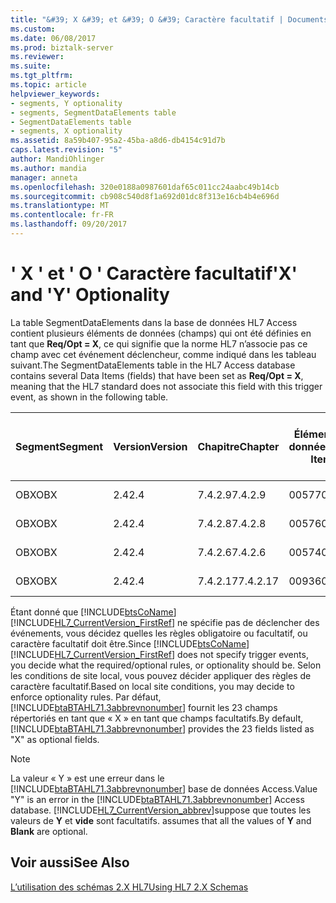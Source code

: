 ```yaml
---
title: "&#39; X &#39; et &#39; O &#39; Caractère facultatif | Documents Microsoft"
ms.custom: 
ms.date: 06/08/2017
ms.prod: biztalk-server
ms.reviewer: 
ms.suite: 
ms.tgt_pltfrm: 
ms.topic: article
helpviewer_keywords:
- segments, Y optionality
- segments, SegmentDataElements table
- SegmentDataElements table
- segments, X optionality
ms.assetid: 8a59b407-95a2-45ba-a8d6-db4154c91d7b
caps.latest.revision: "5"
author: MandiOhlinger
ms.author: mandia
manager: anneta
ms.openlocfilehash: 320e0188a0987601daf65c011cc24aabc49b14cb
ms.sourcegitcommit: cb908c540d8f1a692d01dc8f313e16cb4b4e696d
ms.translationtype: MT
ms.contentlocale: fr-FR
ms.lasthandoff: 09/20/2017
---
```

# <a name="39x39-and-39y39-optionality"></a><span data-ttu-id="2ae97-102">&#39; X &#39; et &#39; O &#39; Caractère facultatif</span><span class="sxs-lookup"><span data-stu-id="2ae97-102">&#39;X&#39; and &#39;Y&#39; Optionality</span></span>
<span data-ttu-id="2ae97-103">La table SegmentDataElements dans la base de données HL7 Access contient plusieurs éléments de données (champs) qui ont été définies en tant que **Req/Opt = X**, ce qui signifie que la norme HL7 n’associe pas ce champ avec cet événement déclencheur, comme indiqué dans les tableau suivant.</span><span class="sxs-lookup"><span data-stu-id="2ae97-103">The SegmentDataElements table in the HL7 Access database contains several Data Items (fields) that have been set as **Req/Opt = X**, meaning that the HL7 standard does not associate this field with this trigger event, as shown in the following table.</span></span>  
  
|<span data-ttu-id="2ae97-104">Segment</span><span class="sxs-lookup"><span data-stu-id="2ae97-104">Segment</span></span>|<span data-ttu-id="2ae97-105">Version</span><span class="sxs-lookup"><span data-stu-id="2ae97-105">Version</span></span>|<span data-ttu-id="2ae97-106">Chapitre</span><span class="sxs-lookup"><span data-stu-id="2ae97-106">Chapter</span></span>|<span data-ttu-id="2ae97-107">Élément de données</span><span class="sxs-lookup"><span data-stu-id="2ae97-107">Data Item</span></span>|<span data-ttu-id="2ae97-108">Requis /</span><span class="sxs-lookup"><span data-stu-id="2ae97-108">Required/</span></span><br /><br /> <span data-ttu-id="2ae97-109">Ce paramètre est facultatif</span><span class="sxs-lookup"><span data-stu-id="2ae97-109">Optional</span></span>|<span data-ttu-id="2ae97-110">Rapport</span><span class="sxs-lookup"><span data-stu-id="2ae97-110">Report</span></span>|<span data-ttu-id="2ae97-111">Number</span><span class="sxs-lookup"><span data-stu-id="2ae97-111">Number</span></span>|<span data-ttu-id="2ae97-112">HTML Standard</span><span class="sxs-lookup"><span data-stu-id="2ae97-112">HTML Standard</span></span>|  
|-------------|-------------|-------------|---------------|-----------------------------|------------|------------|-------------------|  
|<span data-ttu-id="2ae97-113">OBX</span><span class="sxs-lookup"><span data-stu-id="2ae97-113">OBX</span></span>|<span data-ttu-id="2ae97-114">2.4</span><span class="sxs-lookup"><span data-stu-id="2ae97-114">2.4</span></span>|<span data-ttu-id="2ae97-115">7.4.2.9</span><span class="sxs-lookup"><span data-stu-id="2ae97-115">7.4.2.9</span></span>|<span data-ttu-id="2ae97-116">00577</span><span class="sxs-lookup"><span data-stu-id="2ae97-116">00577</span></span>|<span data-ttu-id="2ae97-117">X</span><span class="sxs-lookup"><span data-stu-id="2ae97-117">X</span></span>|<span data-ttu-id="2ae97-118">O</span><span class="sxs-lookup"><span data-stu-id="2ae97-118">Y</span></span>|<span data-ttu-id="2ae97-119">5</span><span class="sxs-lookup"><span data-stu-id="2ae97-119">5</span></span>|<span data-ttu-id="2ae97-120">ch07.htm #Heading113</span><span class="sxs-lookup"><span data-stu-id="2ae97-120">ch07.htm#Heading113</span></span>|  
|<span data-ttu-id="2ae97-121">OBX</span><span class="sxs-lookup"><span data-stu-id="2ae97-121">OBX</span></span>|<span data-ttu-id="2ae97-122">2.4</span><span class="sxs-lookup"><span data-stu-id="2ae97-122">2.4</span></span>|<span data-ttu-id="2ae97-123">7.4.2.8</span><span class="sxs-lookup"><span data-stu-id="2ae97-123">7.4.2.8</span></span>|<span data-ttu-id="2ae97-124">00576</span><span class="sxs-lookup"><span data-stu-id="2ae97-124">00576</span></span>|<span data-ttu-id="2ae97-125">X</span><span class="sxs-lookup"><span data-stu-id="2ae97-125">X</span></span>||<span data-ttu-id="2ae97-126">0</span><span class="sxs-lookup"><span data-stu-id="2ae97-126">0</span></span>|<span data-ttu-id="2ae97-127">ch07.htm #Heading112</span><span class="sxs-lookup"><span data-stu-id="2ae97-127">ch07.htm#Heading112</span></span>|  
|<span data-ttu-id="2ae97-128">OBX</span><span class="sxs-lookup"><span data-stu-id="2ae97-128">OBX</span></span>|<span data-ttu-id="2ae97-129">2.4</span><span class="sxs-lookup"><span data-stu-id="2ae97-129">2.4</span></span>|<span data-ttu-id="2ae97-130">7.4.2.6</span><span class="sxs-lookup"><span data-stu-id="2ae97-130">7.4.2.6</span></span>|<span data-ttu-id="2ae97-131">00574</span><span class="sxs-lookup"><span data-stu-id="2ae97-131">00574</span></span>|<span data-ttu-id="2ae97-132">X</span><span class="sxs-lookup"><span data-stu-id="2ae97-132">X</span></span>||<span data-ttu-id="2ae97-133">0</span><span class="sxs-lookup"><span data-stu-id="2ae97-133">0</span></span>|<span data-ttu-id="2ae97-134">ch07.htm #Heading107</span><span class="sxs-lookup"><span data-stu-id="2ae97-134">ch07.htm#Heading107</span></span>|  
|<span data-ttu-id="2ae97-135">OBX</span><span class="sxs-lookup"><span data-stu-id="2ae97-135">OBX</span></span>|<span data-ttu-id="2ae97-136">2.4</span><span class="sxs-lookup"><span data-stu-id="2ae97-136">2.4</span></span>|<span data-ttu-id="2ae97-137">7.4.2.17</span><span class="sxs-lookup"><span data-stu-id="2ae97-137">7.4.2.17</span></span>|<span data-ttu-id="2ae97-138">00936</span><span class="sxs-lookup"><span data-stu-id="2ae97-138">00936</span></span>|<span data-ttu-id="2ae97-139">X</span><span class="sxs-lookup"><span data-stu-id="2ae97-139">X</span></span>|<span data-ttu-id="2ae97-140">O</span><span class="sxs-lookup"><span data-stu-id="2ae97-140">Y</span></span>|<span data-ttu-id="2ae97-141">0</span><span class="sxs-lookup"><span data-stu-id="2ae97-141">0</span></span>|<span data-ttu-id="2ae97-142">ch07.htm #Heading121</span><span class="sxs-lookup"><span data-stu-id="2ae97-142">ch07.htm#Heading121</span></span>|  
  
 <span data-ttu-id="2ae97-143">Étant donné que [!INCLUDE[btsCoName](../../includes/btsconame-md.md)] [!INCLUDE[HL7_CurrentVersion_FirstRef](../../includes/hl7-currentversion-firstref-md.md)] ne spécifie pas de déclencher des événements, vous décidez quelles les règles obligatoire ou facultatif, ou caractère facultatif doit être.</span><span class="sxs-lookup"><span data-stu-id="2ae97-143">Since [!INCLUDE[btsCoName](../../includes/btsconame-md.md)][!INCLUDE[HL7_CurrentVersion_FirstRef](../../includes/hl7-currentversion-firstref-md.md)] does not specify trigger events, you decide what the required/optional rules, or optionality should be.</span></span> <span data-ttu-id="2ae97-144">Selon les conditions de site local, vous pouvez décider appliquer des règles de caractère facultatif.</span><span class="sxs-lookup"><span data-stu-id="2ae97-144">Based on local site conditions, you may decide to enforce optionality rules.</span></span> <span data-ttu-id="2ae97-145">Par défaut, [!INCLUDE[btaBTAHL71.3abbrevnonumber](../../includes/btabtahl71-3abbrevnonumber-md.md)] fournit les 23 champs répertoriés en tant que « X » en tant que champs facultatifs.</span><span class="sxs-lookup"><span data-stu-id="2ae97-145">By default, [!INCLUDE[btaBTAHL71.3abbrevnonumber](../../includes/btabtahl71-3abbrevnonumber-md.md)] provides the 23 fields listed as "X" as optional fields.</span></span>  
  
> [!NOTE]
>  <span data-ttu-id="2ae97-146">La valeur « Y » est une erreur dans le [!INCLUDE[btaBTAHL71.3abbrevnonumber](../../includes/btabtahl71-3abbrevnonumber-md.md)] base de données Access.</span><span class="sxs-lookup"><span data-stu-id="2ae97-146">Value "Y" is an error in the [!INCLUDE[btaBTAHL71.3abbrevnonumber](../../includes/btabtahl71-3abbrevnonumber-md.md)] Access database.</span></span> [!INCLUDE[HL7_CurrentVersion_abbrev](../../includes/hl7-currentversion-abbrev-md.md)]<span data-ttu-id="2ae97-147">suppose que toutes les valeurs de **Y** et **vide** sont facultatifs.</span><span class="sxs-lookup"><span data-stu-id="2ae97-147"> assumes that all the values of **Y** and **Blank** are optional.</span></span>  
  
## <a name="see-also"></a><span data-ttu-id="2ae97-148">Voir aussi</span><span class="sxs-lookup"><span data-stu-id="2ae97-148">See Also</span></span>  
 [<span data-ttu-id="2ae97-149">L’utilisation des schémas 2.X HL7</span><span class="sxs-lookup"><span data-stu-id="2ae97-149">Using HL7 2.X Schemas</span></span>](../../adapters-and-accelerators/accelerator-hl7/using-hl7-2-x-schemas.md)